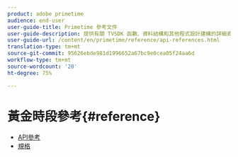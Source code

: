```yaml
---
product: adobe primetime
audience: end-user
user-guide-title: Primetime 參考文件
user-guide-description: 提供有關 TVSDK 函數、資料結構和其他程式設計建構的詳細資訊。
user-guide-url: /content/en/primetime/reference/api-references.html
translation-type: tm+mt
source-git-commit: 95626ebde981d1996652a67bc9e0cea05f24aa6d
workflow-type: tm+mt
source-wordcount: '20'
ht-degree: 75%

---
```



# 黃金時段參考{#reference}

+ [API參考](api-references.md)
+ [規格](specifications.md)